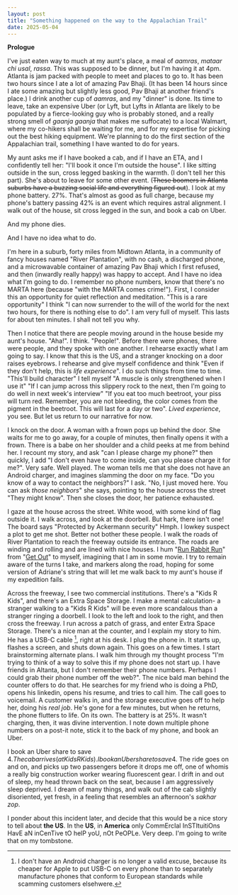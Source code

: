 ```yaml
---
layout: post
title: "Something happened on the way to the Appalachian Trail"
date: 2025-05-04
---
```


**Prologue**

I've just eaten way to much at my aunt's place, a meal of _aamras_, _mataar chi usal_, _rassa_. This was supposed to be dinner, but I'm having it at 4pm. Atlanta is jam packed with people to meet and places to go to. It has been two hours since I ate a lot of amazing Pav Bhaji. (It has been 14 hours since I ate some amazing but slightly less good,  Pav Bhaji at another friend's place.) I drink another cup of _aamras_, and my "dinner" is done. Its time to leave, take an expensive Uber (or Lyft, but Lyfts in Atlanta are likely to be populated by a fierce-looking guy who is probably stoned, and a really strong smell of _gaanja gaanja_ that makes me suffocate) to a local Walmart, where my co-hikers shall be waiting for me, and for my expertise for picking out the best hiking equipment. We're planning to do the first section of the Appalachian trail, something I have wanted to do for years.

My aunt asks me if I have booked a cab, and if I have an ETA, and I confidently tell her: "I'll book it once I'm outside the house". I like sitting outside in the sun, cross legged basking in the warmth. (I don't tell her this part). She's about to leave for some other event. (~~These boomers in Atlanta suburbs have a buzzing social life and everything figured out~~). I look at my phone battery. 27%. That's almost as good as full charge, because my phone's battery passing 42% is an event which requires astral alignment. I walk out of the house, sit cross legged in the sun, and book a cab on Uber. 

And my phone dies.

And I have no idea what to do.

I'm here in a suburb, forty miles from Midtown Atlanta, in a community of fancy houses named "River Plantation", with no cash, a discharged phone, and a microwavable container of amazing Pav Bhaji which I first refused, and then (inwardly really happy) was happy to accept. And I have no idea what I'm going to do. I remember no phone numbers, know that there's no MARTA here (because "with the MARTA comes crime!"). First, I consider this an opportunity for quiet reflection and meditation. "This is a rare opportunity" I think "I can now surrender to the will of the world for the next two hours, for there is nothing else to do". I am very full of myself. This lasts for about ten minutes. I shall not tell you why.

Then I notice that there are people moving around in the house beside my aunt's house. "Aha!". I think. "People!". Before there were phones, there were people, and they spoke with one another. I rehearse exactly what I am going to say. I know that this is the US, and a stranger knocking on a door raises eyebrows. I rehearse and give myself confidence and think "Even if they don't help, this is *life experience*". I do such things from time to time. "This'll build character" I tell myself "A muscle is only strengthened when I use it" "If I can jump across this slippery rock to the next, then I'm going to do well in next week's interview" "If you eat too much beetroot, your piss will turn red. Remember, you are not bleeding, the color comes from the pigment in the beetroot. This will last for a day or two". _Lived experience_, you see. But let us return to our narrative for now.

I knock on the door. A woman with a frown pops up behind the door. She waits for me to go away, for a couple of minutes, then finally opens it with a frown. There is a babe on her shoulder and a child peeks at me from behind her. I recount my story, and ask "can I please charge my phone?" then quickly, I add "I don't even have to come inside, can you please charge it for me?". Very safe. Well played. The woman tells me that she does not have an Android charger, and imagines slamming the door on my face. "Do you know of a way to contact the neighbors?" I ask. "No, I just moved here. You can ask _those neighbors_" she says, pointing to the house across the street "They might know". Then she closes the door, her patience exhausted. 

I gaze at the house across the street. White wood, with some kind of flag outside it. I walk across, and look at the doorbell. But hark, there isn't one! The board says "Protected by Ackermann security" Hmph. I lowkey suspect a plot to get me shot. Better not bother these people. I walk the roads of River Plantation to reach the freeway outside its entrance. The roads are winding and rolling and are lined with nice houses. I hum "[Run Rabbit Run](https://www.youtube.com/watch?v=SXmk8dbFv_o)" from "[Get Out](https://www.youtube.com/watch?v=d0nkLTAUfyA)" to myself, imagining that I am in some movie. I try to remain aware of the turns I take, and markers along the road, hoping for some version of Adriane's string that will let me walk back to my aunt's house if my expedition fails.

Across the freeway, I see two commercial institutions. There's a "Kids R Kids", and there's an Extra Space Storage. I make a mental calculation- a stranger walking to a "Kids R Kids" will be even more scandalous than a stranger ringing a doorbell. I look to the left and look to the right, and then cross the freeway. I run across a patch of grass, and enter Extra Space Storage. There's a nice man at the counter, and I explain my story to him. He has a USB-C cable [^1], right at his desk. I plug the phone in. It starts up, flashes a screen, and shuts down again. This goes on a few times. I start brainstorming alternate plans. I walk him through my thought process "I'm trying to think of a way to solve this if my phone does not start up. I have friends in Altanta, but I don't remember their phone numbers. Perhaps I could grab their phone number off the web?". The nice bald man behind the counter offers to do that. He searches for my friend who is doing a PhD, opens his linkedin, opens his resume, and tries to call him. The call goes to voicemail. A customer walks in, and the storage executive goes off to help her, doing his *real job*. He's gone for a few minutes, but when he returns, the phone flutters to life. On its own. The battery is at 25%. It wasn't charging, then, it was divine intervention. I note down multiple phone numbers on a post-it note, stick it to the back of my phone, and book an Uber. 

I book an Uber share to save 4$. The cab arrives (at Kids R Kids). I book an Uber share to save 4$. The ride goes on and on, and picks up two passengers before it drops me off, one of whomis a really big construction worker wearing fluorescent gear. I drift in and out of sleep, my head thrown back on the seat, because I am aggressively sleep deprived. I dream of many things, and walk out of the cab slightly disoriented, yet fresh, in a feeling that resembles an afternoon's _sakhar zop_.

I ponder about this incident later, and decide that this would be a nice story to tell about **the US**. In the **US**, in **America** only CommErcIal InSTItuitiOns HavE aN inCenTive tO helP yoU, nOt PeOPLe. Very deep. I'm going to write that on my tombstone.


[^1]: I don't have an Android charger is no longer a valid excuse, because its cheaper for Apple to put USB-C on every phone than to separately manufacture phones that conform to European standards while scamming customers elsehwere.
